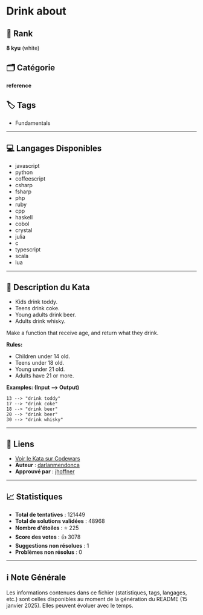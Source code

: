 # Drink about

## 🏅 Rank
**8 kyu** (white)

## 🗂️ Catégorie
**reference**

## 🏷️ Tags
- Fundamentals

---

## 💻 Langages Disponibles
- javascript
- python
- coffeescript
- csharp
- fsharp
- php
- ruby
- cpp
- haskell
- cobol
- crystal
- julia
- c
- typescript
- scala
- lua

---

## 📜 Description du Kata

- Kids drink toddy.
- Teens drink coke.
- Young adults drink beer.
- Adults drink whisky.

Make a function that receive age, and return what they drink.

**Rules:**

- Children under 14 old.
- Teens under 18 old.
- Young under 21 old.
- Adults have 21 or more.

**Examples: (Input --> Output)**

```
13 --> "drink toddy"
17 --> "drink coke"
18 --> "drink beer"
20 --> "drink beer"
30 --> "drink whisky"
```


---

## 🔗 Liens
- [Voir le Kata sur Codewars](https://www.codewars.com/kata/56170e844da7c6f647000063)
- **Auteur** : [darlanmendonca](https://www.codewars.com/users/darlanmendonca)
- **Approuvé par** : [jhoffner](https://www.codewars.com/users/jhoffner)

---

## 📈 Statistiques
- **Total de tentatives** : 121449
- **Total de solutions validées** : 48968
- **Nombre d'étoiles** : ⭐ 225
- **Score des votes** : 👍 3078
- **Suggestions non résolues** : 1
- **Problèmes non résolus** : 0

---

## ℹ️ Note Générale
Les informations contenues dans ce fichier (statistiques, tags, langages, etc.) sont celles disponibles au moment de la génération du README (15 janvier 2025). Elles peuvent évoluer avec le temps.
